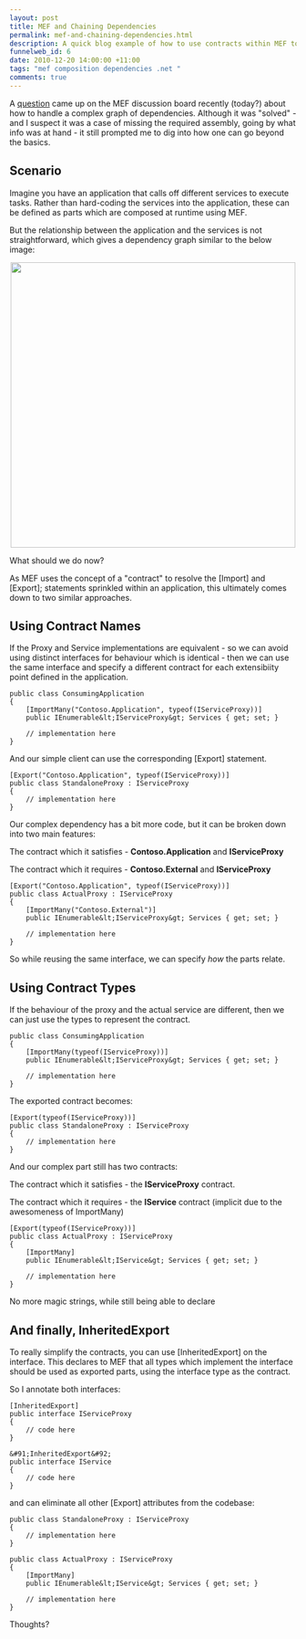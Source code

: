 ```yaml
--- 
layout: post
title: MEF and Chaining Dependencies
permalink: mef-and-chaining-dependencies.html
description: A quick blog example of how to use contracts within MEF to handle complex dependency chains
funnelweb_id: 6
date: 2010-12-20 14:00:00 +11:00
tags: "mef composition dependencies .net "
comments: true
---
```

A [question][1] came up on the MEF discussion board recently (today?) about how to handle a complex graph of dependencies. Although it was "solved" - and I suspect it was a case of missing the required assembly, going by what info was at hand - it still prompted me to dig into how one can go beyond the basics.

Scenario
-----------------------------
Imagine you have an application that calls off different services to execute tasks. Rather than hard-coding the services into the application, these can be defined as parts which are composed at runtime using MEF.

But the relationship between the application and the services is not straightforward, which gives a dependency graph similar to the below image:

<center><img src="http://brendanforster.com/get/images/DependencyGraph.png" height="500"  /></center>

What should we do now?

As MEF uses the concept of a "contract" to resolve the [Import] and [Export]; statements sprinkled within an application, this ultimately comes down to two similar approaches.


Using Contract Names
-----------------------------

If the Proxy and Service implementations are equivalent - so we can avoid using distinct interfaces for behaviour which is identical - then we can use the same interface and specify a different contract for each extensibiity point defined in the application.

    public class ConsumingApplication
    {
        [ImportMany("Contoso.Application", typeof(IServiceProxy))]
        public IEnumerable&lt;IServiceProxy&gt; Services { get; set; }
        
        // implementation here
    }

And our simple client can use the corresponding [Export] statement.

    [Export("Contoso.Application", typeof(IServiceProxy))]
    public class StandaloneProxy : IServiceProxy
    {
        // implementation here 
    }

Our complex dependency has a bit more code, but it can be broken down into two main features:

The contract which it satisfies - **Contoso.Application** and **IServiceProxy**

The contract which it requires - **Contoso.External** and **IServiceProxy**
    
    [Export("Contoso.Application", typeof(IServiceProxy))]
    public class ActualProxy : IServiceProxy
    {
        [ImportMany("Contoso.External")]
        public IEnumerable&lt;IServiceProxy&gt; Services { get; set; }

        // implementation here
    }


So while reusing the same interface, we can specify *how* the parts relate.


Using Contract Types
-----------------------------

If the behaviour of the proxy and the actual service are different, then we can just use the types to represent the contract.

    public class ConsumingApplication
    {
        [ImportMany(typeof(IServiceProxy))]
        public IEnumerable&lt;IServiceProxy&gt; Services { get; set; }

        // implementation here
    }

The exported contract becomes:

    [Export(typeof(IServiceProxy))]
    public class StandaloneProxy : IServiceProxy
    {
        // implementation here
    }

And our complex part still has two contracts:

The contract which it satisfies - the **IServiceProxy** contract.

The contract which it requires - the **IService** contract (implicit due to the awesomeness of ImportMany)

    [Export(typeof(IServiceProxy))]
    public class ActualProxy : IServiceProxy
    {
        [ImportMany]
        public IEnumerable&lt;IService&gt; Services { get; set; }

        // implementation here
    }

No more magic strings, while still being able to declare


And finally, InheritedExport
-----------------------------

To really simplify the contracts, you can use [InheritedExport] on the interface. This declares to MEF that all types which implement the interface should be used as exported parts, using the interface type as the contract.

So I annotate both interfaces:

    [InheritedExport]
    public interface IServiceProxy
    {
        // code here
    }

    &#91;InheritedExport&#92;
    public interface IService
    {
        // code here
    }

and can eliminate all other [Export] attributes from the codebase:

    public class StandaloneProxy : IServiceProxy
    {
        // implementation here
    }

    public class ActualProxy : IServiceProxy
    {
        [ImportMany]
        public IEnumerable&lt;IService&gt; Services { get; set; }

        // implementation here
    }



Thoughts?


  [1]: http://mef.codeplex.com/Thread/View

